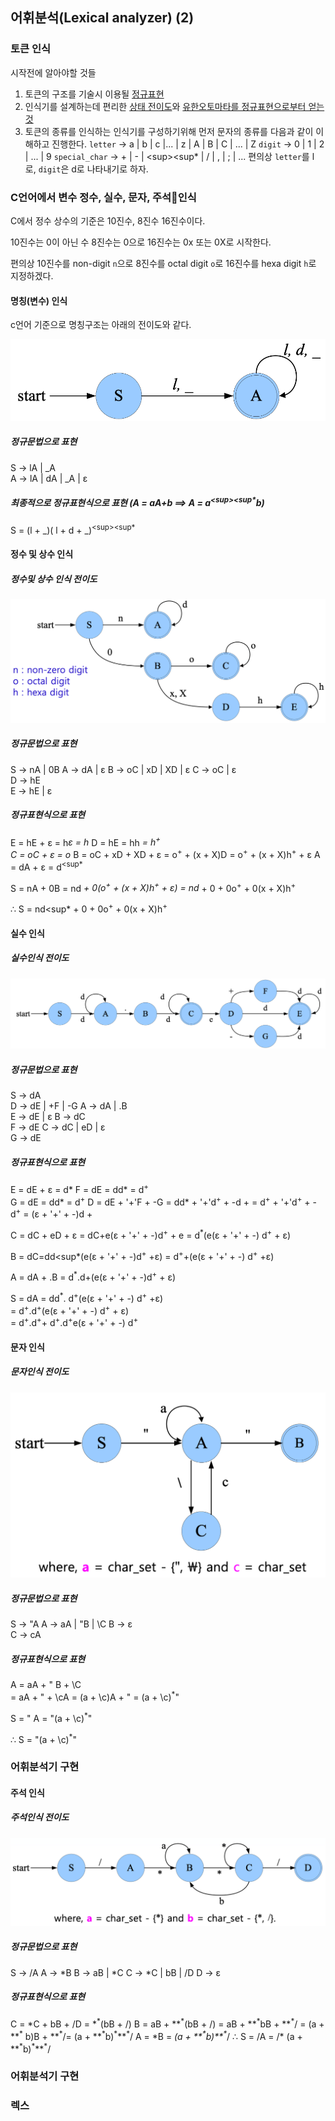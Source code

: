 ## 어휘분석(Lexical analyzer) (2)

### 토큰 인식

시작전에 알아야할 것들

1. 토큰의 구조를 기술시 이용될 [정규표현](https://jeoungsulmo.github.io/posts/compiler/4)
2. 인식기를 설계하는데 편리한 [상태 전이도](https://jeoungsulmo.github.io/posts/compiler/5#%EC%83%81%ED%83%9C-%EC%A0%84%EC%9D%B4%EB%8F%84)와 [유한오토마타를 정규표현으로부터 얻는 것](https://jeoungsulmo.github.io/posts/compiler/6#%EC%A0%95%EA%B7%9C%ED%91%9C%ED%98%84%EC%8B%9D%EC%9D%84-%EC%9C%A0%ED%95%9C%EC%98%A4%ED%86%A0%EB%A7%88%ED%83%80%EB%A1%9C-%EB%B3%80%ED%99%98%ED%95%98%EA%B8%B0)
3. 토큰의 종류를 인식하는 인식기를 구성하기위해 먼저 문자의 종류를 다음과 같이 이해하고 진행한다.
   `letter` -> a | b | c |... | z | A | B | C | ... | Z
   `digit` -> 0 | 1 | 2 | ... | 9
   `special_char` -> + | - | \<sup><sup\*</sup></sup> | / | , | ; | ...
   편의상 `letter`를 l 로, `digit`은 d로 나타내기로 하자.

### C언어에서 변수 정수, 실수, 문자, 주석인식

C에서 정수 상수의 기준은 10진수, 8진수 16진수이다.

10진수는 0이 아닌 수 8진수는 0으로 16진수는 0x 또는 0X로 시작한다.

편의상 10진수를 non-digit `n`으로 8진수를 octal digit `o`로 16진수를 hexa digit `h`로 지정하겠다.

#### 명칭(변수) 인식

c언어 기준으로 명칭구조는 아래의 전이도와 같다.

![1](img/20201102-1.png)

##### 정규문법으로 표현

S -> lA | \_A  
 A -> lA | dA | \_A | ε

##### 최종적으로 정규표현식으로 표현 (A = aA+b ==> A = a<sup>\<sup><sup\*</sup></sup></sup>b)

S = (l + _)( l + d + _)<sup>\<sup><sup\*</sup></sup></sup>

#### 정수 및 상수 인식

##### 정수및 상수 인식 전이도

![2](img/20201102-2.png)

##### 정규문법으로 표현

S -> nA | 0B
A -> dA | ε
B -> oC | xD | XD | ε
C -> oC | ε  
D -> hE  
E -> hE | ε

##### 정규표현식으로 표현

E = hE + ε = h<sup>_</sup>ε = h<sup>_</sup> D = hE = hh<sup>_</sup> = h<sup>+</sup>  
C = oC + ε = o<sup>_</sup>
B = oC + xD + XD + ε = o<sup>+</sup> + (x + X)D = o<sup>+</sup> + (x + X)h<sup>+</sup> + ε
A = dA + ε = d<sup><sup\*</sup></sup>

S = nA + 0B = nd<sup>_</sup> + 0(o<sup>+</sup> + (x + X)h<sup>+</sup> + ε)
= nd<sup>_</sup> + 0 + 0o<sup>+</sup> + 0(x + X)h<sup>+</sup>

∴ S = nd<sup\*</sup> + 0 + 0o<sup>+</sup> + 0(x + X)h<sup>+</sup>

#### 실수 인식

##### 실수인식 전이도

![3](img/20201102-3.png)

##### 정규문법으로 표현

S -> dA  
D -> dE | +F | -G
A -> dA | .B  
E -> dE | ε
B -> dC  
F -> dE
C -> dC | eD | ε  
G -> dE

##### 정규표현식으로 표현

E = dE + ε = d*
F = dE = dd* = d<sup>+</sup>  
G = dE = dd* = d<sup>+</sup>
D = dE + '+'F + -G = dd* + '+'d<sup>+</sup> + -d +
= d<sup>+</sup> + '+'d<sup>+</sup> + -d<sup>+</sup> = (ε + '+' + -)d +

C = dC + eD + ε = dC+e(ε + '+' + -)d<sup>+</sup> + e
= d<sup>\*</sup>(e(ε + '+' + -) d<sup>+</sup> + ε)

B = dC=dd<sup\*</sup>(e(ε + '+' + -)d<sup>+</sup> +ε)
= d<sup>+</sup>+(e(ε + '+' + -) d<sup>+</sup> +ε)

A = dA + .B
= d<sup>\*</sup>.d+(e(ε + '+' + -)d<sup>+</sup> + ε)

S = dA
= dd<sup>\*</sup>. d<sup>+</sup>(e(ε + '+' + -) d<sup>+</sup> +ε)  
= d<sup>+</sup>.d<sup>+</sup>(e(ε + '+' + -) d<sup>+</sup> + ε)  
= d<sup>+</sup>.d<sup>+</sup>+ d<sup>+</sup>.d<sup>+</sup>e(ε + '+' + -) d<sup>+</sup>

#### 문자 인식

##### 문자인식 전이도

![4](img/20201102-4.png)

##### 정규문법으로 표현

S -> "A
A -> aA | "B | \C
B -> ε  
C -> cA

##### 정규표현식으로 표현

A = aA + " B + \C  
 = aA + " + \cA
= (a + \c)A + "
= (a + \c)<sup>\*</sup>"

S = " A
= "(a + \c)<sup>\*</sup>"

∴ S = "(a + \c)<sup>\*</sup>"

### 어휘분석기 구현

#### 주석 인식

##### 주석인식 전이도

![4](img/20201102-5.png)

##### 정규문법으로 표현

S -> /A
A -> *B
B -> aB | *C
C -> \*C | bB | /D
D -> ε

##### 정규표현식으로 표현

C = *C + bB + /D = \*<sup>\*</sup>(bB + /)
B = aB + \*\*<sup>\*</sup>(bB + /)
= aB + \*\*<sup>\*</sup>bB + \*\*<sup>\*</sup>/
= (a + \*\*<sup>\*</sup> b)B + \*\*<sup>\*</sup>/= (a + \*\*<sup>\*</sup>b)<sup>\*</sup>\*\*<sup>\*</sup>/
A = *B = _(a + \*\*<sup>\*</sup>b)\*\*<sup>\*</sup>_/
∴ S = /A = /\* (a + \*\*<sup>\*</sup>b)<sup>\*</sup>\*\*<sup>\*</sup>/

### 어휘분석기 구현

### 렉스
